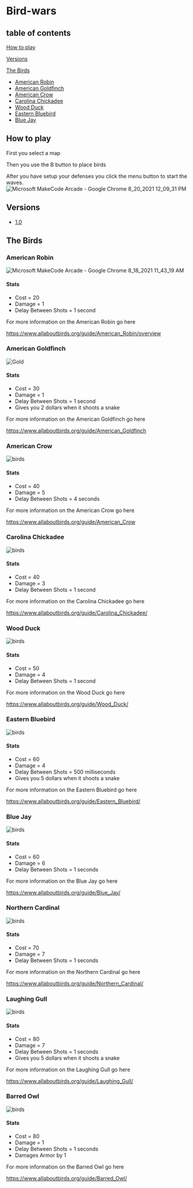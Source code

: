 # Bird-wars

## table of contents
[How to play](https://github.com/LucasMayhew/Bird-wars/blob/main/README.md#how-to-play)

[Versions](https://github.com/LucasMayhew/Bird-wars#vershons)

[The Birds](https://github.com/LucasMayhew/Bird-wars/blob/main/README.md#the-birds)
* [ American Robin](https://github.com/LucasMayhew/Bird-wars/blob/main/README.md#american-robin)
* [ American Goldfinch](https://github.com/LucasMayhew/Bird-wars/blob/main/README.md#american-goldfinch)
* [American Crow](https://github.com/LucasMayhew/Bird-wars/blob/main/README.md#american-crow)
* [Carolina Chickadee](https://github.com/LucasMayhew/Bird-wars/blob/main/README.md#carolina-chickadee)
* [Wood Duck](https://github.com/LucasMayhew/Bird-wars/blob/main/README.md#wood-duck)
* [Eastern Bluebird](https://github.com/LucasMayhew/Bird-wars/blob/main/README.md#eastern-bluebird)
* [Blue Jay](https://github.com/LucasMayhew/Bird-wars/blob/main/README.md#blue-jay)




## How to play 
First you select a map 

Then you use the B button to place birds

After you have setup your defenses you click the menu button to start the waves.
![Microsoft MakeCode Arcade - Google Chrome 8_20_2021 12_09_31 PM](https://user-images.githubusercontent.com/59377840/130269424-749b6da0-49fd-45da-be05-94faa7009d58.png)


## Versions

* [1.0](https://makecode.com/_6Pb3jHggTaV0)

## The Birds


### American Robin

![Microsoft MakeCode Arcade - Google Chrome 8_18_2021 11_43_19 AM](https://user-images.githubusercontent.com/59377840/129940031-62f7d867-e919-4cb1-af70-51293198a661.jpg)

#### Stats

* Cost = 20
* Damage = 1
* Delay Between Shots = 1 second 

For more information on the American Robin go here

https://www.allaboutbirds.org/guide/American_Robin/overview


### American Goldfinch

![Gold](https://user-images.githubusercontent.com/59377840/130266098-ff8a2a9a-2738-49cf-a8ef-ad2870f96ead.jpg)

#### Stats

* Cost = 30
* Damage = 1
* Delay Between Shots = 1 second 
* Gives you 2 dollars when it shoots a snake


For more information on the American Goldfinch go here

https://www.allaboutbirds.org/guide/American_Goldfinch


### American Crow

![birds](https://user-images.githubusercontent.com/59377840/130268653-7e516e3b-aedc-41a8-88bb-e383d76089c8.jpg)

#### Stats

* Cost = 40
* Damage = 5
* Delay Between Shots = 4 seconds 

For more information on the American Crow go here

https://www.allaboutbirds.org/guide/American_Crow


### Carolina Chickadee 

![birds](https://user-images.githubusercontent.com/59377840/130288147-17dab27f-294c-4238-9fe4-12980fbce902.jpg)

#### Stats

* Cost = 40
* Damage = 3
* Delay Between Shots = 1 second

For more information on the Carolina Chickadee go here

https://www.allaboutbirds.org/guide/Carolina_Chickadee/



### Wood Duck 

![birds](https://user-images.githubusercontent.com/59377840/130289564-401f366e-3bd6-47a7-9395-94b6fa848b84.jpg)

#### Stats

* Cost = 50
* Damage = 4
* Delay Between Shots = 1 second

For more information on the Wood Duck go here

https://www.allaboutbirds.org/guide/Wood_Duck/


### Eastern Bluebird 

![birds](https://user-images.githubusercontent.com/59377840/130291791-5267f32e-24d6-4f79-8fa2-ca0acd378a2a.jpg)

#### Stats

* Cost = 60
* Damage = 4
* Delay Between Shots = 500 milliseconds
* Gives you 5 dollars when it shoots a snake

For more information on the Eastern Bluebird go here

https://www.allaboutbirds.org/guide/Eastern_Bluebird/


### Blue Jay 

![birds](https://user-images.githubusercontent.com/59377840/130292399-ecd0aeb4-24cf-4006-8dfa-b9f8dd0a46d3.jpg)

#### Stats

* Cost = 60
* Damage = 6
* Delay Between Shots = 1 seconds

For more information on the Blue Jay go here

https://www.allaboutbirds.org/guide/Blue_Jay/


### Northern Cardinal 

![birds](https://user-images.githubusercontent.com/59377840/130292775-0e11835e-8c85-41b5-a04b-34cbb7bf20d6.jpg)

#### Stats

* Cost = 70
* Damage = 7
* Delay Between Shots = 1 seconds

For more information on the Northern Cardinal go here

https://www.allaboutbirds.org/guide/Northern_Cardinal/



### Laughing Gull 

![birds](https://user-images.githubusercontent.com/59377840/130293424-836895de-c851-45ab-8075-28cc6785b126.jpg)

#### Stats

* Cost = 80
* Damage = 7
* Delay Between Shots = 1 seconds
* Gives you 5 dollars when it shoots a snake

For more information on the Laughing Gull go here

https://www.allaboutbirds.org/guide/Laughing_Gull/

### Barred Owl 

![birds](https://user-images.githubusercontent.com/59377840/130293944-88c7d92a-d0de-49dd-a78b-0b96bcd3171c.jpg)

#### Stats

* Cost = 80
* Damage = 1
* Delay Between Shots = 1 seconds
* Damages Armor by 1 


For more information on the Barred Owl go here

https://www.allaboutbirds.org/guide/Barred_Owl/

